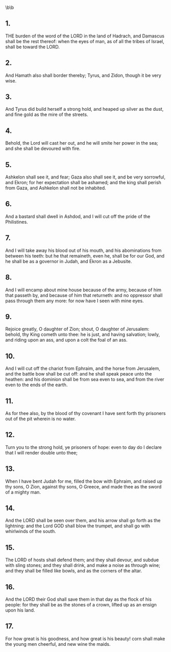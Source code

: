 \b\b
## 1.
THE burden of the word of the LORD in the land of Hadrach, and Damascus shall be the rest thereof: when the eyes of man, as of all the tribes of Israel, shall be toward the LORD.
## 2.
And Hamath also shall border thereby; Tyrus, and Zidon, though it be very wise.
## 3.
And Tyrus did build herself a strong hold, and heaped up silver as the dust, and fine gold as the mire of the streets.
## 4.
Behold, the Lord will cast her out, and he will smite her power in the sea; and she shall be devoured with fire.
## 5.
Ashkelon shall see it, and fear; Gaza also shall see it, and be very sorrowful, and Ekron; for her expectation shall be ashamed; and the king shall perish from Gaza, and Ashkelon shall not be inhabited.
## 6.
And a bastard shall dwell in Ashdod, and I will cut off the pride of the Philistines.
## 7.
And I will take away his blood out of his mouth, and his abominations from between his teeth: but he that remaineth, even he, shall be for our God, and he shall be as a governor in Judah, and Ekron as a Jebusite.
## 8.
And I will encamp about mine house because of the army, because of him that passeth by, and because of him that returneth: and no oppressor shall pass through them any more: for now have I seen with mine eyes.
## 9.
Rejoice greatly, O daughter of Zion; shout, O daughter of Jerusalem: behold, thy King cometh unto thee: he is just, and having salvation; lowly, and riding upon an ass, and upon a colt the foal of an ass.
## 10.
And I will cut off the chariot from Ephraim, and the horse from Jerusalem, and the battle bow shall be cut off: and he shall speak peace unto the heathen: and his dominion shall be from sea even to sea, and from the river even to the ends of the earth.
## 11.
As for thee also, by the blood of thy covenant I have sent forth thy prisoners out of the pit wherein is no water.
## 12.
Turn you to the strong hold, ye prisoners of hope: even to day do I declare that I will render double unto thee;
## 13.
When I have bent Judah for me, filled the bow with Ephraim, and raised up thy sons, O Zion, against thy sons, O Greece, and made thee as the sword of a mighty man.
## 14.
And the LORD shall be seen over them, and his arrow shall go forth as the lightning: and the Lord GOD shall blow the trumpet, and shall go with whirlwinds of the south.
## 15.
The LORD of hosts shall defend them; and they shall devour, and subdue with sling stones; and they shall drink, and make a noise as through wine; and they shall be filled like bowls, and as the corners of the altar.
## 16.
And the LORD their God shall save them in that day as the flock of his people: for they shall be as the stones of a crown, lifted up as an ensign upon his land.
## 17.
For how great is his goodness, and how great is his beauty!  corn shall make the young men cheerful, and new wine the maids.
